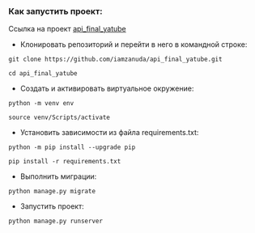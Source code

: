 ### Как запустить проект:

Ссылка на проект [api_final_yatube](https://github.com/iamzanuda/api_final_yatube)

- Клонировать репозиторий и перейти в него в командной строке:

```
git clone https://github.com/iamzanuda/api_final_yatube.git
```

```
cd api_final_yatube
```

- Cоздать и активировать виртуальное окружение:

```
python -m venv env
```

```
source venv/Scripts/activate
```

- Установить зависимости из файла requirements.txt:

```
python -m pip install --upgrade pip
```

```
pip install -r requirements.txt
```

- Выполнить миграции:

```
python manage.py migrate
```

- Запустить проект:

```
python manage.py runserver
```
